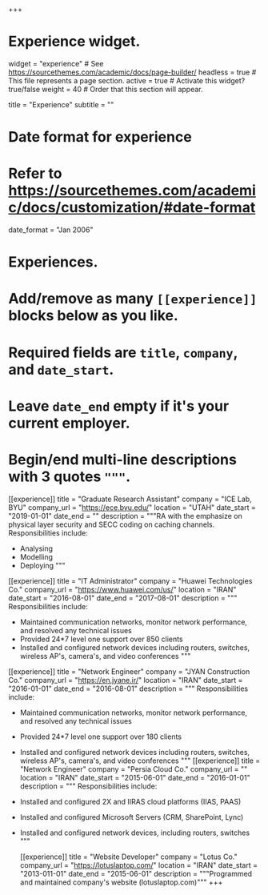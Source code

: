 +++
# Experience widget.
widget = "experience"  # See https://sourcethemes.com/academic/docs/page-builder/
headless = true  # This file represents a page section.
active = true  # Activate this widget? true/false
weight = 40  # Order that this section will appear.

title = "Experience"
subtitle = ""

# Date format for experience
#   Refer to https://sourcethemes.com/academic/docs/customization/#date-format
date_format = "Jan 2006"

# Experiences.
#   Add/remove as many `[[experience]]` blocks below as you like.
#   Required fields are `title`, `company`, and `date_start`.
#   Leave `date_end` empty if it's your current employer.
#   Begin/end multi-line descriptions with 3 quotes `"""`.
[[experience]]
  title = "Graduate Research Assistant"
  company = "ICE Lab, BYU"
  company_url = "https://ece.byu.edu/"
  location = "UTAH"
  date_start = "2019-01-01"
  date_end = ""
  description = """RA with the emphasize on physical layer security and SECC coding on caching channels.
  Responsibilities include:
  
  * Analysing
  * Modelling
  * Deploying
  """

[[experience]]
  title = "IT Administrator"
  company = "Huawei Technologies Co."
  company_url = "https://www.huawei.com/us/"
  location = "IRAN"
  date_start = "2016-08-01"
  date_end = "2017-08-01"
  description = """ Responsibilities include:
  
  * Maintained communication networks, monitor network performance, and resolved any technical issues
  * Provided 24*7 level one support over 850 clients
  * Installed and configured network devices including routers, switches, wireless AP's, camera's, and video conferences
  """

[[experience]]
  title = "Network Engineer"
  company = "JYAN Construction Co."
  company_url = "https://en.jyane.ir/"
  location = "IRAN"
  date_start = "2016-01-01"
  date_end = "2016-08-01"
  description = """ Responsibilities include:
  
  * Maintained communication networks, monitor network performance, and resolved any technical issues
  * Provided 24*7 level one support over 180 clients
  * Installed and configured network devices including routers, switches, wireless AP's, camera's, and video conferences
  """
[[experience]]
  title = "Network Engineer"
  company = "Persia Cloud Co."
  company_url = ""
  location = "IRAN"
  date_start = "2015-06-01"
  date_end = "2016-01-01"
  description = """ Responsibilities include:
  
  * Installed and configured 2X and IIRAS cloud platforms (IIAS, PAAS)
  * Installed and configured Microsoft Servers (CRM, SharePoint, Lync)
  * Installed and configured network devices, including routers, switches
  """
  
    [[experience]]
  title = "Website Developer"
  company = "Lotus Co."
  company_url = "https://lotuslaptop.com/"
  location = "IRAN"
  date_start = "2013-011-01"
  date_end = "2015-06-01"
  description = """Programmed and maintained company's website (lotuslaptop.com)"""
+++
